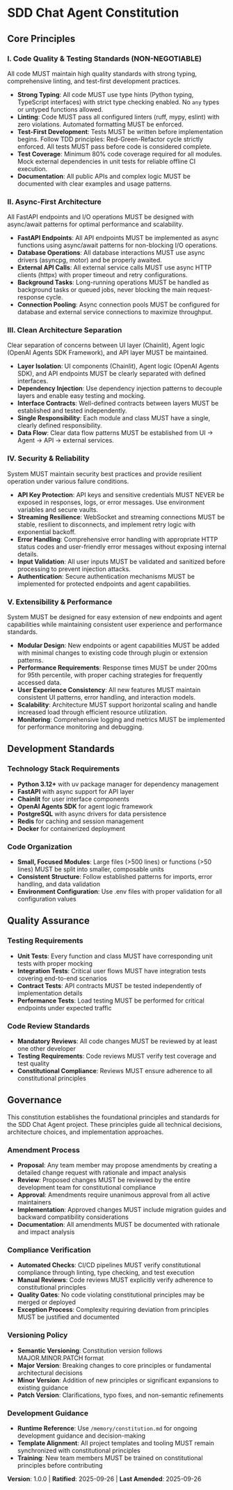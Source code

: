 <!-- Sync Impact Report
Version change: template → 1.0.0
Modified principles:
- [PRINCIPLE_1_NAME] → I. Code Quality & Testing Standards (NON-NEGOTIABLE)
- [PRINCIPLE_2_NAME] → II. Async-First Architecture
- [PRINCIPLE_3_NAME] → III. Clean Architecture Separation
- [PRINCIPLE_4_NAME] → IV. Security & Reliability
- [PRINCIPLE_5_NAME] → V. Extensibility & Performance
Added sections:
- Development Standards (Technology Stack Requirements, Code Organization)
- Quality Assurance (Testing Requirements, Code Review Standards)
Removed sections: None (new constitution)
Templates requiring updates:
- ✅ .specify/templates/plan-template.md (Constitution Check gates updated, version reference updated)
- ✅ .specify/templates/tasks-template.md (already aligned with TDD principles - no changes needed)
- ✅ .specify/templates/spec-template.md (no changes needed - already generic)
- ⚠ .specify/templates/commands/ (directory does not exist yet)
Follow-up TODOs: None - all placeholders resolved
-->

# SDD Chat Agent Constitution

## Core Principles

### I. Code Quality & Testing Standards (NON-NEGOTIABLE)
All code MUST maintain high quality standards with strong typing, comprehensive linting, and test-first development practices.

- **Strong Typing**: All code MUST use type hints (Python typing, TypeScript interfaces) with strict type checking enabled. No `any` types or untyped functions allowed.
- **Linting**: Code MUST pass all configured linters (ruff, mypy, eslint) with zero violations. Automated formatting MUST be enforced.
- **Test-First Development**: Tests MUST be written before implementation begins. Follow TDD principles: Red-Green-Refactor cycle strictly enforced. All tests MUST pass before code is considered complete.
- **Test Coverage**: Minimum 80% code coverage required for all modules. Mock external dependencies in unit tests for reliable offline CI execution.
- **Documentation**: All public APIs and complex logic MUST be documented with clear examples and usage patterns.

### II. Async-First Architecture
All FastAPI endpoints and I/O operations MUST be designed with async/await patterns for optimal performance and scalability.

- **FastAPI Endpoints**: All API endpoints MUST be implemented as async functions using async/await patterns for non-blocking I/O operations.
- **Database Operations**: All database interactions MUST use async drivers (asyncpg, motor) and be properly awaited.
- **External API Calls**: All external service calls MUST use async HTTP clients (httpx) with proper timeout and retry configurations.
- **Background Tasks**: Long-running operations MUST be handled as background tasks or queued jobs, never blocking the main request-response cycle.
- **Connection Pooling**: Async connection pools MUST be configured for database and external service connections to maximize throughput.

### III. Clean Architecture Separation
Clear separation of concerns between UI layer (Chainlit), Agent logic (OpenAI Agents SDK Framework), and API layer MUST be maintained.

- **Layer Isolation**: UI components (Chainlit), Agent logic (OpenAI Agents SDK), and API endpoints MUST be clearly separated with defined interfaces.
- **Dependency Injection**: Use dependency injection patterns to decouple layers and enable easy testing and mocking.
- **Interface Contracts**: Well-defined contracts between layers MUST be established and tested independently.
- **Single Responsibility**: Each module and class MUST have a single, clearly defined responsibility.
- **Data Flow**: Clear data flow patterns MUST be established from UI → Agent → API → external services.

### IV. Security & Reliability
System MUST maintain security best practices and provide resilient operation under various failure conditions.

- **API Key Protection**: API keys and sensitive credentials MUST NEVER be exposed in responses, logs, or error messages. Use environment variables and secure vaults.
- **Streaming Resilience**: WebSocket and streaming connections MUST be stable, resilient to disconnects, and implement retry logic with exponential backoff.
- **Error Handling**: Comprehensive error handling with appropriate HTTP status codes and user-friendly error messages without exposing internal details.
- **Input Validation**: All user inputs MUST be validated and sanitized before processing to prevent injection attacks.
- **Authentication**: Secure authentication mechanisms MUST be implemented for protected endpoints and agent capabilities.

### V. Extensibility & Performance
System MUST be designed for easy extension of new endpoints and agent capabilities while maintaining consistent user experience and performance standards.

- **Modular Design**: New endpoints or agent capabilities MUST be added with minimal changes to existing code through plugin or extension patterns.
- **Performance Requirements**: Response times MUST be under 200ms for 95th percentile, with proper caching strategies for frequently accessed data.
- **User Experience Consistency**: All new features MUST maintain consistent UI patterns, error handling, and interaction models.
- **Scalability**: Architecture MUST support horizontal scaling and handle increased load through efficient resource utilization.
- **Monitoring**: Comprehensive logging and metrics MUST be implemented for performance monitoring and debugging.

## Development Standards

### Technology Stack Requirements
- **Python 3.12+** with uv package manager for dependency management
- **FastAPI** with async support for API layer
- **Chainlit** for user interface components
- **OpenAI Agents SDK** for agent logic framework
- **PostgreSQL** with async drivers for data persistence
- **Redis** for caching and session management
- **Docker** for containerized deployment

### Code Organization
- **Small, Focused Modules**: Large files (>500 lines) or functions (>50 lines) MUST be split into smaller, composable units
- **Consistent Structure**: Follow established patterns for imports, error handling, and data validation
- **Environment Configuration**: Use .env files with proper validation for all configuration values

## Quality Assurance

### Testing Requirements
- **Unit Tests**: Every function and class MUST have corresponding unit tests with proper mocking
- **Integration Tests**: Critical user flows MUST have integration tests covering end-to-end scenarios
- **Contract Tests**: API contracts MUST be tested independently of implementation details
- **Performance Tests**: Load testing MUST be performed for critical endpoints under expected traffic

### Code Review Standards
- **Mandatory Reviews**: All code changes MUST be reviewed by at least one other developer
- **Testing Requirements**: Code reviews MUST verify test coverage and test quality
- **Constitutional Compliance**: Reviews MUST ensure adherence to all constitutional principles

## Governance

This constitution establishes the foundational principles and standards for the SDD Chat Agent project. These principles guide all technical decisions, architecture choices, and implementation approaches.

### Amendment Process
- **Proposal**: Any team member may propose amendments by creating a detailed change request with rationale and impact analysis
- **Review**: Proposed changes MUST be reviewed by the entire development team for constitutional compliance
- **Approval**: Amendments require unanimous approval from all active maintainers
- **Implementation**: Approved changes MUST include migration guides and backward compatibility considerations
- **Documentation**: All amendments MUST be documented with rationale and impact analysis

### Compliance Verification
- **Automated Checks**: CI/CD pipelines MUST verify constitutional compliance through linting, type checking, and test execution
- **Manual Reviews**: Code reviews MUST explicitly verify adherence to constitutional principles
- **Quality Gates**: No code violating constitutional principles may be merged or deployed
- **Exception Process**: Complexity requiring deviation from principles MUST be justified and documented

### Versioning Policy
- **Semantic Versioning**: Constitution version follows MAJOR.MINOR.PATCH format
- **Major Version**: Breaking changes to core principles or fundamental architectural decisions
- **Minor Version**: Addition of new principles or significant expansions to existing guidance
- **Patch Version**: Clarifications, typo fixes, and non-semantic refinements

### Development Guidance
- **Runtime Reference**: Use `/memory/constitution.md` for ongoing development guidance and decision-making
- **Template Alignment**: All project templates and tooling MUST remain synchronized with constitutional principles
- **Training**: New team members MUST be trained on constitutional principles before contributing

**Version**: 1.0.0 | **Ratified**: 2025-09-26 | **Last Amended**: 2025-09-26